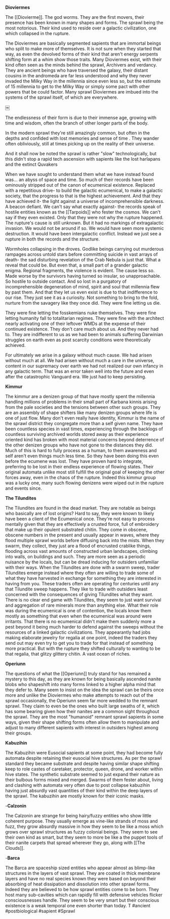 
**Dioviermes**


The [[Diovierme]].  The god worms. They are the first movers, their presence has been known in many shapes and forms. The sprawl being the most notorious. Their kind used to reside over a galactic civilization, one which collapsed in the rupture.

The Dioviermes are basically segmented sapients that are immortal beings who split to make more of themselves. It is not sure when they started that way, as even the devolved forms of their kind that aren't energy serpents shifting form at a whim show those traits. Many Dioviermes exist, with their kind often seen as the minds behind the sprawl, Archivers and verdancy. They are ancient beings who have traversed the galaxy, their distant cousins in the andromeda are far less understood and why they never invaded the Milky Way in the millennia since even less so, but the estimate of 15 millennia to get to the Milky Way or simply some pact with other powers that be could factor. Many sprawl Dioviermes are imbued into the systems of the sprawl itself, of which are everywhere.


￼

The endlessness of their form is due to their immense age, growing with time and wisdom, often the branch of other longer parts of the body.

In the modern sprawl they're still amazingly common, but often in the depths and confided with lost memories and sense of time . They wander often obliviously, still at times picking up on the reality of their universe.

And it shall now be noted the sprawl is rather "slow" technologically, but this didn't stop a rapid tech ascension with sapients like the lost harlapans and the extinct Quvakers

When we have sought to understand them what we have instead found was... an abyss of space and time. So much of their records have been ominously stripped out of the canon of ecumenical existence. Replaced with a repetitious drive- to build the galactic ecumenical, to make a galactic society, that the progress to that is the highest achievement. And that they have achieved it- the light against a universe of incomprehensible darkness. A beacon defiant. We can't say what exactly against- the records speak of hostile entities known as the [[Tarpoids]] who fester the cosmos. We can't say if they even existed. Only that they were not why the rupture happened. The rupture's cause is still unknown. But it had no markings of extragalactic invasion. We would not be around if so. We would have seen more systemic destruction. It would have been intergalactic conflict. Instead we just see a rupture in both the records and the structure. 

Wormholes collapsing in the droves. Godlike beings carrying out murderous rampages across untold stars before committing suicide in vast arrays of death- the sad disturbing revelation of the Crab Nebula is just that. What a reveal that could be. But even that, a small part of a grander galactic enigma. Regional fragments, the violence is evident. The cause less so. Made worse by the survivors having turned so insular, so unapproachable. So hostile to outside contact. And so lost in a purgatory of incomprehensible degeneration of mind, spirit and soul that millennia flew by past them. And that they let us even exist is due to that indifference to our rise. They just see it as a curiosity. Not something to bring to the fold, nurture from the savagery like they once did. They were fine letting us die. 

They were fine letting the fosskemians nuke themselves. They were fine letting humanity fall to totalitarian regimes. They were fine with the architect nearly activating one of their leftover WMDs at the expense of their continued existence. They don't care much about us. And they never had to. They are indifferent to us as we had been to animals suffering Darwinian struggles on earth even as post scarcity conditions were theoretically achieved.

For ultimately we arise in a galaxy without much cause. We had arisen without much at all. We had arisen without much a care in the universe, content in our supremacy over earth we had not realized our own infancy in any galactic term. That was an error taken well into the future and even after the catastrophic Vanguard era. We just had to keep persisting.

**Kimmur**

The kimmur are a denizen group of that have mostly spent the millennia handling millions of problems in their small part of Karbana kinnis arising from the pale societies and the tensions between other such groups. They are an assembly of shape shifters like many denizen groups where life is one of just flow. Many don't even really have identity, Kimmur is the name of the sprawl district they congregate more than a self given name. They have been countless species in vast times, experiencing through the backlogs of countless surviving archived worlds stored away as their experience oriented kind has broken with most material concerns beyond deterrence of the other denizen groups who have not gone to the distances they did. Much of this is hard to fully process as a human, to them awareness and self aren't even things much less time. So they have been doing this even before the ecumene was lost. They have proven hard to integrate, preferring to be lost in their endless experience of flowing states. Their original automata unlike most still fulfill the original goal of keeping the other forces away, even in the chaos of the rupture. Indeed this kimmur group was a lucky one, many such flowing denizens were wiped out in the rupture and events since.

**The Tilundites**

The Tilundites are found in the dead market. They are notable as beings who basically are of lost origins? Hard to say, they were known to likely have been a client of the Ecumenical once. They're not easy to process mentally given that they are effectively a crusted force, full of embroidery that make up their opulent substrated chitin. They come in obscene, obscene numbers in the present and usually appear in waves, where they flood multiple sprawl worlds before diffusing back into the mists. When they swarm, they collect, they just are a flood of encrusted crablike things, flooding across vast amounts of constructed urban landscapes, climbing into walls, on buildings and such. They are more seen as a periodic nuisance by the locals, but can be dread inducing for outsiders unfamiliar with their ways. When the Tilundites are done with a swarm sweep, trader Tilundites emerge instead where they often are willing to trade some of what they have harvested in exchange for something they are interested in having from you. These traders often are operating for centuries until any that Tilundite sweep happens. They like to trade with outsiders least concerned with the consequences of giving Tilundites what they want. There is no clear end game with Tilundites, they seem to just want survival and aggregation of rare minerals more than anything else. What their role was during the ecumenical is one of contention, the locals know them mostly as something that even when the ecumenical was around were irritants. That there is no ecumenical didn't make them suddenly more a pest beyond it being much harder to defend against the sweeps without the resources of a linked galactic civilizations. They appearantly had jobs making elaborate jewelry for regalia at one point, indeed the traders they send out may even try to get you to trade for that instead of something more practical. But with the rupture they shifted culturally to wanting to be that regalia, that glitzy glittery chitin. A vast ocean of riches.


**Operiunn**

The questions of what the [[Operiunn]] truly stand for has remained a mystery to this day, as they are known for being basically ascended nanite blobs who shapeshift into many forms linked to a higher alpha mind that they defer to. Many seem to insist on the idea the sprawl can be theirs once more and unlike the Dioviermes who make attempts to reach out of the sprawl occasionally, the Operiunn seem far more wedded to the remnant sprawl. They claim to even be the ones who built large swaths of it, which has some bearing given how their nanites are a common sight throughout the sprawl. They are the most "humanoid" remnant sprawl sapients in some ways, given their shape shifting forms often allow them to manipulate and adjust to many different sapients with interest in outsiders highest among their groups.

**Kabuzihin**

The Kabuzihin were Eusocial sapients at some point, they had become fully automata despite retaining their eusocial hive structures. As per the sprawl standard they became substrate and despite having similar shape shifting keep to role castes of caretaker, protector, queen, drone, and worker within hive states. The synthetic substrate seemed to just expand their nature as their bulbous forms mixed and merged. Swarms of them fester about, living and clashing with automata very often due to post collapse kabuzihin having just absurdly vast quantities of their kind within the deep layers of the sprawl. The kabuzihin are mostly known for their iconic masks.

-**Calzonin**

The Calzonin are strange for being hairy/fuzzy entities who show little coherent purpose. They usually emerge as vine-like strands of moss and fuzz, they grow absurdly massive in how they seem to be like a moss which grows over sprawl structures as fuzzy colonial beings. They seem to see their own kind as smart, but they seem to more be like a the puppet tools of their nanite carpets that spread wherever they go, along with [[The Clouds]].

-**Barca**

The Barca are spaceship sized entities who appear almost as blimp-like structures in the layers of vast sprawl. They are coated in thick membrane layers and have no real species known they were based on beyond their absorbing of heat dissipation and dissolution into other sprawl forms. Indeed they are believed to be how sprawl entities come to be born. They host many sub-cavities which can rapidly fill with defensive vehicles flicker consciousnesses handle. They seem to be very smart but their conscious existence is a weak temporal one even shorter than today. T
#ancient 
#postbiological 
#sapient 
#Sprawl 